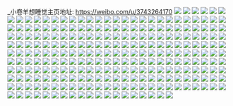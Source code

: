 _小卷羊想睡觉主页地址: https://weibo.com/u/3743264170 
![](https://wx4.sinaimg.cn/mw2000/df1dadaaly1h9i7bdys1hj20u0140th2.jpg) 
![](https://wx4.sinaimg.cn/mw2000/df1dadaaly1h9i7bdmlapj20u01407av.jpg) 
![](https://wx4.sinaimg.cn/mw2000/df1dadaaly1h9dpwnvksrj20u0140grg.jpg) 
![](https://wx4.sinaimg.cn/mw2000/df1dadaaly1h6s4u6ttyzj21400u0myy.jpg) 
![](https://wx4.sinaimg.cn/mw2000/df1dadaaly1h6s4u73dmcj21400u0n3g.jpg) 
![](https://wx4.sinaimg.cn/mw2000/df1dadaaly1h5qao4ju85j20u01sy7cu.jpg) 
![](https://wx4.sinaimg.cn/mw2000/df1dadaaly1h52z35b0c4j20u0140gsd.jpg) 
![](https://wx4.sinaimg.cn/mw2000/df1dadaaly1h4z7q9403rj20u01syq6t.jpg) 
![](https://wx4.sinaimg.cn/mw2000/df1dadaaly1h4ygwhffn4j20a01m9wfz.jpg) 
![](https://wx4.sinaimg.cn/mw2000/df1dadaaly1h4paye2binj20u01hcamm.jpg) 
![](https://wx4.sinaimg.cn/mw2000/df1dadaaly1h3yc01jrx2j20u01hck2f.jpg) 
![](https://wx4.sinaimg.cn/mw2000/df1dadaaly1h3u34e4t3bj21400u0jx7.jpg) 
![](https://wx4.sinaimg.cn/mw2000/df1dadaaly1h3u34fh7okj20u01hck1z.jpg) 
![](https://wx4.sinaimg.cn/mw2000/df1dadaaly1h3rjt06aihj20u014019z.jpg) 
![](https://wx4.sinaimg.cn/mw2000/df1dadaaly1h3rjt1j43mj20u01sy7ao.jpg) 
![](https://wx4.sinaimg.cn/mw2000/df1dadaaly1h3rjt4dhv2j20u01syagn.jpg) 
![](https://wx4.sinaimg.cn/mw2000/df1dadaaly1h2wgg5umszj20u01sxq7n.jpg) 
![](https://wx4.sinaimg.cn/mw2000/df1dadaaly1h2p01z08b0j20u01hck2h.jpg) 
![](https://wx4.sinaimg.cn/mw2000/df1dadaaly1h2p01zezlxj20u01hc7gk.jpg) 
![](https://wx4.sinaimg.cn/mw2000/df1dadaaly1h2p01zv7g9j20u01hcguj.jpg) 
![](https://wx4.sinaimg.cn/mw2000/df1dadaaly1h2p0207n5jj21400u0qbi.jpg) 
![](https://wx4.sinaimg.cn/mw2000/df1dadaaly1h2ktxl5xtuj20zk0k0n1l.jpg) 
![](https://wx4.sinaimg.cn/mw2000/df1dadaaly1h2ktxmn3f0j20u0140dng.jpg) 
![](https://wx4.sinaimg.cn/mw2000/df1dadaaly1h2ijc4bimvj20k00zkju9.jpg) 
![](https://wx4.sinaimg.cn/mw2000/df1dadaaly1h16yfjf5mkj20u01sxadu.jpg) 
![](https://wx4.sinaimg.cn/mw2000/df1dadaaly1h0ul0t399vj20hx05xaa0.jpg) 
![](https://wx4.sinaimg.cn/mw2000/df1dadaaly1h0g2tha4ozj20pz1a6jxs.jpg) 
![](https://wx4.sinaimg.cn/mw2000/df1dadaaly1h05nff6rdlj20u01sxtj3.jpg) 
![](https://wx4.sinaimg.cn/mw2000/df1dadaaly1h056zus583j20lq1ein7n.jpg) 
![](https://wx4.sinaimg.cn/mw2000/df1dadaaly1gzyalc1n8tj20u01901fm.jpg) 
![](https://wx4.sinaimg.cn/mw2000/df1dadaaly1gzojpztxknj20zk0k0gq0.jpg) 
![](https://wx4.sinaimg.cn/mw2000/df1dadaaly1gzkuggou27j21400u0n4b.jpg) 
![](https://wx4.sinaimg.cn/mw2000/df1dadaaly1gzkuggz499j20u01407d4.jpg) 
![](https://wx4.sinaimg.cn/mw2000/df1dadaaly1gzj3mxzh6xj20u0140dll.jpg) 
![](https://wx4.sinaimg.cn/mw2000/df1dadaaly1gzhx8upw3ej20zk0k0777.jpg) 
![](https://wx4.sinaimg.cn/mw2000/df1dadaaly1gzd8cnsig7j20q61aijyj.jpg) 
![](https://wx4.sinaimg.cn/mw2000/df1dadaaly1gxvpefrdf2j20qb1atdli.jpg) 
![](https://wx4.sinaimg.cn/mw2000/df1dadaaly1gxsi02eg17j21400u0109.jpg) 
![](https://wx4.sinaimg.cn/mw2000/df1dadaaly1gxsi00spv0j20u013zdq4.jpg) 
![](https://wx4.sinaimg.cn/mw2000/df1dadaaly1gxsi66580vj20u013zaix.jpg) 
![](https://wx4.sinaimg.cn/mw2000/df1dadaaly1gxsii0sbb2j20u10u0120.jpg) 
![](https://wx4.sinaimg.cn/mw2000/df1dadaaly1gxsin8qxg1j20u013y4ae.jpg) 
![](https://wx4.sinaimg.cn/mw2000/df1dadaaly1gxsiom3ckpj20u01syae1.jpg) 
![](https://wx4.sinaimg.cn/mw2000/df1dadaaly1gxsioj27shj20u01syjw7.jpg) 
![](https://wx4.sinaimg.cn/mw2000/df1dadaaly1gxp3gcf6ekj20u01sygqp.jpg) 
![](https://wx4.sinaimg.cn/mw2000/df1dadaaly1gwrrc0rj5sj20u00k076c.jpg) 
![](https://wx4.sinaimg.cn/mw2000/df1dadaaly1gwrrc178ybj21400u0atm.jpg) 
![](https://wx4.sinaimg.cn/mw2000/df1dadaaly1gwrrc1ml5xj20u0140dw5.jpg) 
![](https://wx4.sinaimg.cn/mw2000/df1dadaaly1gwrrc26ik9j20u01hcnb6.jpg) 
![](https://wx4.sinaimg.cn/mw2000/df1dadaaly1gwrrc2i2lxj21400u0to3.jpg) 
![](https://wx4.sinaimg.cn/mw2000/df1dadaaly1gwrrc2xvjfj21400u0tsa.jpg) 
![](https://wx4.sinaimg.cn/mw2000/df1dadaaly1gwrrc3f7ruj21400u0h60.jpg) 
![](https://wx4.sinaimg.cn/mw2000/df1dadaaly1gwrrc0h49ij21hc0u0n7q.jpg) 
![](https://wx4.sinaimg.cn/mw2000/df1dadaaly1gwrrc41wfnj21400u0qf2.jpg) 
![](https://wx4.sinaimg.cn/mw2000/df1dadaaly1gwrrc4n1mvj21400u0qb5.jpg) 
![](https://wx4.sinaimg.cn/mw2000/df1dadaaly1gwrrc53drkj21400u0k2c.jpg) 
![](https://wx4.sinaimg.cn/mw2000/df1dadaaly1gwrrc5g5tbj20u0140wm1.jpg) 
![](https://wx4.sinaimg.cn/mw2000/df1dadaaly1gwrrc5s8zfj20u0140n5s.jpg) 
![](https://wx4.sinaimg.cn/mw2000/df1dadaaly1gwrrc68xuzj20u0140amu.jpg) 
![](https://wx4.sinaimg.cn/mw2000/df1dadaaly1gwrrc6mfqaj20or180n1f.jpg) 
![](https://wx4.sinaimg.cn/mw2000/df1dadaaly1gwrrc6un0nj20u0140n50.jpg) 
![](https://wx4.sinaimg.cn/mw2000/df1dadaaly1gwrrc7cq6xj20u01hcqf2.jpg) 
![](https://wx4.sinaimg.cn/mw2000/df1dadaaly1gwnypm8t2fj20u01sytco.jpg) 
![](https://wx4.sinaimg.cn/mw2000/df1dadaaly1gwnypmnzzij20u0140jxt.jpg) 
![](https://wx4.sinaimg.cn/mw2000/df1dadaaly1gwnypni1l7j20u0140qeb.jpg) 
![](https://wx4.sinaimg.cn/mw2000/df1dadaaly1gwnypiv999j20u01hc4eg.jpg) 
![](https://wx4.sinaimg.cn/mw2000/df1dadaaly1gwnyppfb2bj21hc0u0drx.jpg) 
![](https://wx4.sinaimg.cn/mw2000/df1dadaaly1gwd99q782hj20u00z9af6.jpg) 
![](https://wx4.sinaimg.cn/mw2000/df1dadaaly1gwc2v31jy6j23402c04qr.jpg) 
![](https://wx4.sinaimg.cn/mw2000/df1dadaaly1gwbhicaqe3j21400u0wrn.jpg) 
![](https://wx4.sinaimg.cn/mw2000/df1dadaaly1gwbhicy1t4j21400u04bb.jpg) 
![](https://wx4.sinaimg.cn/mw2000/df1dadaaly1gwbhidm8bkj21400u0jyn.jpg) 
![](https://wx4.sinaimg.cn/mw2000/df1dadaaly1gwbhidxb83j21400u0n2i.jpg) 
![](https://wx4.sinaimg.cn/mw2000/df1dadaaly1gwbhieaq3fj21400u0tg9.jpg) 
![](https://wx4.sinaimg.cn/mw2000/df1dadaaly1gwbhieqbu8j21400u0k0p.jpg) 
![](https://wx4.sinaimg.cn/mw2000/df1dadaaly1gwbhiffkj9j21400u0dov.jpg) 
![](https://wx4.sinaimg.cn/mw2000/df1dadaaly1gwbhig5n0xj21400u0wmr.jpg) 
![](https://wx4.sinaimg.cn/mw2000/df1dadaaly1gwbhigp89fj21400u0jy9.jpg) 
![](https://wx4.sinaimg.cn/mw2000/df1dadaaly1gwbhih7olkj21400u0n50.jpg) 
![](https://wx4.sinaimg.cn/mw2000/df1dadaaly1gwbhihi5b1j20u01407ax.jpg) 
![](https://wx4.sinaimg.cn/mw2000/df1dadaaly1gwbhihvwndj20u01400zm.jpg) 
![](https://wx4.sinaimg.cn/mw2000/df1dadaaly1gwbhiieov4j21400u0dpt.jpg) 
![](https://wx4.sinaimg.cn/mw2000/df1dadaaly1gwa6anpxhej21400u0q6v.jpg) 
![](https://wx4.sinaimg.cn/mw2000/df1dadaaly1gwa6ao2nf3j21400u046t.jpg) 
![](https://wx4.sinaimg.cn/mw2000/df1dadaaly1gwa6aoj61xj21400u046g.jpg) 
![](https://wx4.sinaimg.cn/mw2000/df1dadaaly1gwa6ap082aj20u0140afs.jpg) 
![](https://wx4.sinaimg.cn/mw2000/df1dadaaly1gw7hhnqalij20u01410zu.jpg) 
![](https://wx4.sinaimg.cn/mw2000/df1dadaaly1gw28hxc958j208l16g0tm.jpg) 
![](https://wx4.sinaimg.cn/mw2000/df1dadaaly1gvv4syehbyj20u01sy483.jpg) 
![](https://wx4.sinaimg.cn/mw2000/df1dadaaly1gvu8uobolij20u014046a.jpg) 
![](https://wx4.sinaimg.cn/mw2000/df1dadaaly1gvtvnbgqkgj21400u0n66.jpg) 
![](https://wx4.sinaimg.cn/mw2000/df1dadaaly1gvtgvqvv3ij21400u0gu1.jpg) 
![](https://wx4.sinaimg.cn/mw2000/df1dadaaly1gvtgvq3ootj21400u0tfw.jpg) 
![](https://wx4.sinaimg.cn/mw2000/df1dadaaly1gvtgvrirtsj21400u0afk.jpg) 
![](https://wx4.sinaimg.cn/mw2000/0045km0yly1gvqfkda5etj61400u0q8n02.jpg) 
![](https://wx4.sinaimg.cn/mw2000/0045km0yly1gvpeblrkymj60u0140wmg02.jpg) 
![](https://wx4.sinaimg.cn/mw2000/0045km0yly1gvpebl89cdj60u014046n02.jpg) 
![](https://wx4.sinaimg.cn/mw2000/0045km0yly1gvpebm4gx7j60u01407cn02.jpg) 
![](https://wx4.sinaimg.cn/mw2000/0045km0yly1gvpebmlpk5j60u0140qb702.jpg) 
![](https://wx4.sinaimg.cn/mw2000/0045km0yly1gvpebn0r4cj60u0140wnc02.jpg) 
![](https://wx4.sinaimg.cn/mw2000/0045km0yly1gvpebnu14aj60u0140qb602.jpg) 
![](https://wx4.sinaimg.cn/mw2000/0045km0yly1gvpebo5rz9j60u01067a402.jpg) 
![](https://wx4.sinaimg.cn/mw2000/0045km0yly1gvpebogofwj60u01400y502.jpg) 
![](https://wx4.sinaimg.cn/mw2000/0045km0yly1gvml8hcunej61400u0jye02.jpg) 
![](https://wx4.sinaimg.cn/mw2000/0045km0yly1gvml8v7xiwj60u01syq8d02.jpg) 
![](https://wx4.sinaimg.cn/mw2000/0045km0yly1gvml8vwzxnj61hc0u0ths02.jpg) 
![](https://wx4.sinaimg.cn/mw2000/0045km0yly1gvml8w76fgj60u0140gog02.jpg) 
![](https://wx4.sinaimg.cn/mw2000/0045km0yly1gvkgflt74hj60lg2d0jy202.jpg) 
![](https://wx4.sinaimg.cn/mw2000/0045km0yly1gvcvdglhzpj61400u0wpn02.jpg) 
![](https://wx4.sinaimg.cn/mw2000/0045km0yly1gvcvdhw3xrj61400u0dsf02.jpg) 
![](https://wx4.sinaimg.cn/mw2000/0045km0yly1gvcvdjaahkj61400u0tj102.jpg) 
![](https://wx4.sinaimg.cn/mw2000/df1dadaaly1gvcvdjzngwj21400u0drn.jpg) 
![](https://wx4.sinaimg.cn/mw2000/0045km0yly1gvcvdfvr1mj61hc0u014r02.jpg) 
![](https://wx4.sinaimg.cn/mw2000/df1dadaaly1gvcvdkqvexj20u01hcgvm.jpg) 
![](https://wx4.sinaimg.cn/mw2000/df1dadaaly1gvcvdl9yfwj21400u07dp.jpg) 
![](https://wx4.sinaimg.cn/mw2000/0045km0yly1gvcvdlsiuuj61400u0th402.jpg) 
![](https://wx4.sinaimg.cn/mw2000/0045km0yly1gvcvdnpxnqj61400u047j02.jpg) 
![](https://wx4.sinaimg.cn/mw2000/0045km0yly1gvcvdo43cbj61400u0jw002.jpg) 
![](https://wx4.sinaimg.cn/mw2000/0045km0yly1gvcvdph6jpj61400u0gsp02.jpg) 
![](https://wx4.sinaimg.cn/mw2000/0045km0yly1gvcvdpvqnrj60u0140wle02.jpg) 
![](https://wx4.sinaimg.cn/mw2000/0045km0yly1gvcvdvdqnuj61400u016402.jpg) 
![](https://wx4.sinaimg.cn/mw2000/0045km0yly1gvcvdxrq4cj61hc0u017q02.jpg) 
![](https://wx4.sinaimg.cn/mw2000/0045km0yly1gvcvdrj15tj614a0mnwlf02.jpg) 
![](https://wx4.sinaimg.cn/mw2000/0045km0yly1gvcvdz0wntj61400u07fg02.jpg) 
![](https://wx4.sinaimg.cn/mw2000/0045km0yly1gvcve02yvrj61400u0n2s02.jpg) 
![](https://wx4.sinaimg.cn/mw2000/0045km0yly1gv8te2j5lwj60k00zkt9g02.jpg) 
![](https://wx4.sinaimg.cn/mw2000/0045km0yly1gv3k7hspkkj61hc0u0gs902.jpg) 
![](https://wx4.sinaimg.cn/mw2000/0045km0yly1gv3k7h3o04j61400u0aem02.jpg) 
![](https://wx4.sinaimg.cn/mw2000/0045km0yly1guyzyihz5vj61hc0u0aly02.jpg) 
![](https://wx4.sinaimg.cn/mw2000/0045km0yly1guyzyj72gaj61400u0ahu02.jpg) 
![](https://wx4.sinaimg.cn/mw2000/0045km0yly1guwr81lfy7j60u01sy42l02.jpg) 
![](https://wx4.sinaimg.cn/mw2000/0045km0yly1guwr7yha7kj606o06oweh02.jpg) 
![](https://wx4.sinaimg.cn/mw2000/0045km0yly1guolxgwjfyj61400u0aij02.jpg) 
![](https://wx4.sinaimg.cn/mw2000/0045km0yly1guolxileewj61400u0tgv02.jpg) 
![](https://wx4.sinaimg.cn/mw2000/0045km0yly1guolxk64b7j61400u0ahe02.jpg) 
![](https://wx4.sinaimg.cn/mw2000/0045km0yly1guolxm09uuj61400u00zm02.jpg) 
![](https://wx4.sinaimg.cn/mw2000/0045km0yly1gum32v1fz7j60u0140grv02.jpg) 
![](https://wx4.sinaimg.cn/mw2000/0045km0yly1gukfxxmpo1j60u01sy7au02.jpg) 
![](https://wx4.sinaimg.cn/mw2000/0045km0yly1guiqggzuy2j60u01sy79402.jpg) 
![](https://wx4.sinaimg.cn/mw2000/df1dadaaly1guiqgheppoj20u01syn1c.jpg) 
![](https://wx4.sinaimg.cn/mw2000/0045km0yly1gu9knw3yoij61et0slwpd02.jpg) 
![](https://wx4.sinaimg.cn/mw2000/0045km0yly1gu9knts3o6j61400u00xc02.jpg) 
![](https://wx4.sinaimg.cn/mw2000/0045km0yly1gu9knwtvlqj61400u0tex02.jpg) 
![](https://wx4.sinaimg.cn/mw2000/df1dadaaly1gu3o4l8hvhj21400u040e.jpg) 
![](https://wx4.sinaimg.cn/mw2000/df1dadaaly1gtithk68gxj21400u0jtz.jpg) 
![](https://wx4.sinaimg.cn/mw2000/df1dadaaly1gtithjrt6hj21400u0q58.jpg) 
![](https://wx4.sinaimg.cn/mw2000/df1dadaaly1gtithkgx9uj21400u0413.jpg) 
![](https://wx4.sinaimg.cn/mw2000/df1dadaaly1gthw4oda0ej20u0140k1u.jpg) 
![](https://wx4.sinaimg.cn/mw2000/df1dadaaly1gthw4o1n97j20u0140dkr.jpg) 
![](https://wx4.sinaimg.cn/mw2000/df1dadaaly1gtgmvlypa2j20u0140dli.jpg) 
![](https://wx4.sinaimg.cn/mw2000/df1dadaaly1gtgmvlpwpfj21400u0n51.jpg) 
![](https://wx4.sinaimg.cn/mw2000/df1dadaaly1gtedqwea24j20u01sy44r.jpg) 
![](https://wx4.sinaimg.cn/mw2000/df1dadaaly1gt9ccksrccj21400u0gqo.jpg) 
![](https://wx4.sinaimg.cn/mw2000/df1dadaaly1gt96oyt259j21400u0k0c.jpg) 
![](https://wx4.sinaimg.cn/mw2000/df1dadaaly1gt96oy4mn2j21400u012z.jpg) 
![](https://wx4.sinaimg.cn/mw2000/df1dadaaly1gt96ozfjyxj21hc0u0aps.jpg) 
![](https://wx4.sinaimg.cn/mw2000/df1dadaaly1gt96ozqjq9j21400u0gta.jpg) 
![](https://wx4.sinaimg.cn/mw2000/df1dadaaly1gt8e8jekckj21sy0u0dmn.jpg) 
![](https://wx4.sinaimg.cn/mw2000/df1dadaaly1gt8e8ovqkzj21sy0u07am.jpg) 
![](https://wx4.sinaimg.cn/mw2000/df1dadaaly1gt5pu2o60bj23402c0npe.jpg) 
![](https://wx4.sinaimg.cn/mw2000/df1dadaaly1gt5pu09m0fj22c0340hdu.jpg) 
![](https://wx4.sinaimg.cn/mw2000/df1dadaaly1gt4sdulksxj23402c0qv6.jpg) 
![](https://wx4.sinaimg.cn/mw2000/df1dadaaly1gt4kld2lvcj20pn19k0xr.jpg) 
![](https://wx4.sinaimg.cn/mw2000/df1dadaaly1gt3ilsiawtj22yo2804qr.jpg) 
![](https://wx4.sinaimg.cn/mw2000/df1dadaaly1gt3ilxclatj22yo280b2b.jpg) 
![](https://wx4.sinaimg.cn/mw2000/df1dadaaly1gt3ilyth4gj23402c0kjm.jpg) 
![](https://wx4.sinaimg.cn/mw2000/df1dadaaly1gt3im0u264j23402c07wi.jpg) 
![](https://wx4.sinaimg.cn/mw2000/df1dadaaly1gt3im237plj22801o0kjl.jpg) 
![](https://wx4.sinaimg.cn/mw2000/df1dadaaly1gt0j13k3uej22801o0e81.jpg) 
![](https://wx4.sinaimg.cn/mw2000/df1dadaaly1gt0j274pl6j23402c01ky.jpg) 
![](https://wx4.sinaimg.cn/mw2000/df1dadaaly1gt01sumy8aj23402c0b2a.jpg) 
![](https://wx4.sinaimg.cn/mw2000/df1dadaaly1gs8p1swxwlj20ow0rx0up.jpg) 
![](https://wx4.sinaimg.cn/mw2000/df1dadaaly1gs026vioylj21400u0q6i.jpg) 
![](https://wx4.sinaimg.cn/mw2000/df1dadaaly1grodanmn5cj20u01rcn2i.jpg) 
![](https://wx4.sinaimg.cn/mw2000/df1dadaaly1grmchnzy72j21hc0u00yx.jpg) 
![](https://wx4.sinaimg.cn/mw2000/df1dadaaly1grmchps6jjj21hc0u0afp.jpg) 
![](https://wx4.sinaimg.cn/mw2000/df1dadaaly1grmchr97e9j21hc0u0tdd.jpg) 
![](https://wx4.sinaimg.cn/mw2000/df1dadaaly1grmchs6xxjj21hc0u077v.jpg) 
![](https://wx4.sinaimg.cn/mw2000/df1dadaaly1grmchtdeyzj20u01hcn19.jpg) 
![](https://wx4.sinaimg.cn/mw2000/df1dadaaly1grj6t4ae5ej21400u0agl.jpg) 
![](https://wx4.sinaimg.cn/mw2000/df1dadaaly1grj6t5wr3oj21400u0ag7.jpg) 
![](https://wx4.sinaimg.cn/mw2000/df1dadaaly1gri1b2k8maj20u01rc42v.jpg) 
![](https://wx4.sinaimg.cn/mw2000/df1dadaaly1grhyzz0mncj20u01rbmy8.jpg) 
![](https://wx4.sinaimg.cn/mw2000/df1dadaaly1grhyzzek46j20u01rcwgh.jpg) 
![](https://wx4.sinaimg.cn/mw2000/df1dadaaly1grhyzzxc0kj20u01rcgnj.jpg) 
![](https://wx4.sinaimg.cn/mw2000/df1dadaaly1grfksb82bzj21hc0u0adn.jpg) 
![](https://wx4.sinaimg.cn/mw2000/df1dadaaly1grfkscluv0j21400u0dj9.jpg) 
![](https://wx4.sinaimg.cn/mw2000/df1dadaaly1grfksdtajxj20u0140ad8.jpg) 
![](https://wx4.sinaimg.cn/mw2000/df1dadaaly1gre8hgs5jrj20u01hctfe.jpg) 
![](https://wx4.sinaimg.cn/mw2000/df1dadaaly1gre8hh64p4j21hc0u0juv.jpg) 
![](https://wx4.sinaimg.cn/mw2000/df1dadaaly1gre7vxmd52j21hc0u07bw.jpg) 
![](https://wx4.sinaimg.cn/mw2000/df1dadaaly1gre7w4idv0j20k00el75s.jpg) 
![](https://wx4.sinaimg.cn/mw2000/df1dadaaly1gre3qlfa4sj20u01rc44p.jpg) 
![](https://wx4.sinaimg.cn/mw2000/df1dadaaly1grdcgvn58ej21400u0afq.jpg) 
![](https://wx4.sinaimg.cn/mw2000/df1dadaaly1gr8g1xv0nwj20u0081t8w.jpg) 
![](https://wx4.sinaimg.cn/mw2000/df1dadaaly1gr6ob2up5kj20u0140dkw.jpg) 
![](https://wx4.sinaimg.cn/mw2000/df1dadaaly1gr6ob3ly2bj20u0140juu.jpg) 
![](https://wx4.sinaimg.cn/mw2000/df1dadaaly1gr6ob3zp6ij20u01t00vu.jpg) 
![](https://wx4.sinaimg.cn/mw2000/df1dadaaly1gr49x6xiqej21hc0u07g1.jpg) 
![](https://wx4.sinaimg.cn/mw2000/df1dadaaly1gr49x7v1ioj21hc0u0aki.jpg) 
![](https://wx4.sinaimg.cn/mw2000/df1dadaaly1gr49x8pkofj21hc0u0dpy.jpg) 
![](https://wx4.sinaimg.cn/mw2000/df1dadaaly1gr49x9isp1j21hc0u0125.jpg) 
![](https://wx4.sinaimg.cn/mw2000/df1dadaaly1gr49xadghbj21hc0u0103.jpg) 
![](https://wx4.sinaimg.cn/mw2000/df1dadaaly1gr49xbatw3j21hc0u0tjn.jpg) 
![](https://wx4.sinaimg.cn/mw2000/df1dadaaly1gr49xc5m1ij21hc0u0wmy.jpg) 
![](https://wx4.sinaimg.cn/mw2000/df1dadaaly1gr49xcx5i4j21hc0u0gvc.jpg) 
![](https://wx4.sinaimg.cn/mw2000/df1dadaaly1gr49xe999dj21hc0u0jzu.jpg) 
![](https://wx4.sinaimg.cn/mw2000/df1dadaaly1gr49xezyifj21hc0u0do2.jpg) 
![](https://wx4.sinaimg.cn/mw2000/df1dadaaly1gr49xfuoooj21hc0u0qbz.jpg) 
![](https://wx4.sinaimg.cn/mw2000/df1dadaaly1gr49xgn1paj21hc0u0qac.jpg) 
![](https://wx4.sinaimg.cn/mw2000/df1dadaaly1gr49xhj3kfj21hc0u0gtb.jpg) 
![](https://wx4.sinaimg.cn/mw2000/df1dadaaly1gr49xi7q2nj21hc0u0n4p.jpg) 
![](https://wx4.sinaimg.cn/mw2000/df1dadaaly1gr49xj638cj21hc0u0109.jpg) 
![](https://wx4.sinaimg.cn/mw2000/df1dadaaly1gqw8l7f8tlj20u01rc0y2.jpg) 
![](https://wx4.sinaimg.cn/mw2000/df1dadaaly1gqqf9ouyk6j20u01rc7bs.jpg) 
![](https://wx4.sinaimg.cn/mw2000/df1dadaaly1gqkorg6fn1j20u01rc0ws.jpg) 
![](https://wx4.sinaimg.cn/mw2000/df1dadaaly1gqkorgrjhbj20u01rcwhq.jpg) 
![](https://wx4.sinaimg.cn/mw2000/df1dadaaly1gqjldedz2hj21hc0u0n3e.jpg) 
![](https://wx4.sinaimg.cn/mw2000/df1dadaaly1gqjlderiu5j21hc0u0gqn.jpg) 
![](https://wx4.sinaimg.cn/mw2000/df1dadaaly1gplherygppj20k0140gno.jpg) 
![](https://wx4.sinaimg.cn/mw2000/df1dadaaly1gplhesis4xj20k0140q4x.jpg) 
![](https://wx4.sinaimg.cn/mw2000/df1dadaaly1gpjzgzi35tj20pn0sw76k.jpg) 
![](https://wx4.sinaimg.cn/mw2000/df1dadaaly1gpdze4udxuj21hc0u0wng.jpg) 
![](https://wx4.sinaimg.cn/mw2000/df1dadaaly1gozhnaqf0ej21400u0n2c.jpg) 
![](https://wx4.sinaimg.cn/mw2000/df1dadaaly1gom83askfsj21400u0n66.jpg) 
![](https://wx4.sinaimg.cn/mw2000/df1dadaaly1gom83bmqyxj21400u0gux.jpg) 
![](https://wx4.sinaimg.cn/mw2000/df1dadaaly1gnqw38r6vzj21hc0u049j.jpg) 
![](https://wx4.sinaimg.cn/mw2000/df1dadaaly1gnqw397af8j21hc0u0tj2.jpg) 
![](https://wx4.sinaimg.cn/mw2000/df1dadaaly1gnqw39pdt5j21hc0u0dsl.jpg) 
![](https://wx4.sinaimg.cn/mw2000/df1dadaaly1gnqw3a6znpj21hc0u0gwg.jpg) 
![](https://wx4.sinaimg.cn/mw2000/df1dadaaly1gnn7o43idgj21400u0n0d.jpg) 
![](https://wx4.sinaimg.cn/mw2000/df1dadaaly1gnn7o523erj21400u00wg.jpg) 
![](https://wx4.sinaimg.cn/mw2000/df1dadaaly1gnn7o5yq1pj21400u0tft.jpg) 
![](https://wx4.sinaimg.cn/mw2000/df1dadaaly1gnidsmrnuoj21400u078v.jpg) 
![](https://wx4.sinaimg.cn/mw2000/df1dadaaly1gnidsneh7nj21400u0ag9.jpg) 
![](https://wx4.sinaimg.cn/mw2000/df1dadaaly1gnidso8ilsj21400u07c0.jpg) 
![](https://wx4.sinaimg.cn/mw2000/df1dadaaly1gnidsp0pfhj21400u010d.jpg) 
![](https://wx4.sinaimg.cn/mw2000/df1dadaaly1gnidspy7kej21400u046q.jpg) 
![](https://wx4.sinaimg.cn/mw2000/df1dadaaly1gnidsr0mf7j21400u0qgd.jpg) 
![](https://wx4.sinaimg.cn/mw2000/df1dadaaly1gnidsrpdagj20u0140jur.jpg) 
![](https://wx4.sinaimg.cn/mw2000/df1dadaaly1gnidssijxyj20u0140114.jpg) 
![](https://wx4.sinaimg.cn/mw2000/df1dadaaly1gnidst0345j20u0140do6.jpg) 
![](https://wx4.sinaimg.cn/mw2000/df1dadaaly1gngarmqpk9j21400u0jvc.jpg) 
![](https://wx4.sinaimg.cn/mw2000/df1dadaaly1gncu0pyczaj20u01g30zb.jpg) 
![](https://wx4.sinaimg.cn/mw2000/df1dadaaly1gm9rv1dhnyj20qo0ezabx.jpg) 
![](https://wx4.sinaimg.cn/mw2000/df1dadaaly1gdumpnhekkj20u0140jwg.jpg) 
![](https://wx4.sinaimg.cn/mw2000/df1dadaaly1gcs0kvzlzhj22o03k01l0.jpg) 
![](https://wx4.sinaimg.cn/mw2000/df1dadaaly1gc5f4lkq6sj22o03k0qv8.jpg) 
![](https://wx4.sinaimg.cn/mw2000/df1dadaaly1gc5f4n9qbfj23k02o0e85.jpg) 
![](https://wx4.sinaimg.cn/mw2000/df1dadaaly1gc5f4p5djoj23k02o07wk.jpg) 
